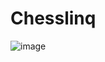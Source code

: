 # Chesslinq
![image](https://github.com/Alen767/Chesslinq/assets/76885549/08960b51-6d7b-4788-b11e-f2b7f371a9b9)

